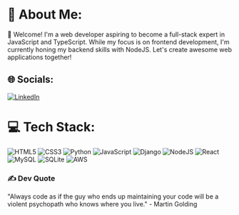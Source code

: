 # 💫 About Me:
👋 Welcome! I'm a web developer aspiring to become a full-stack expert in JavaScript and TypeScript. While my focus is on frontend development, I'm currently honing my backend skills with NodeJS. Let's create awesome web applications together!

## 🌐 Socials:
[![LinkedIn](https://img.shields.io/badge/LinkedIn-%230077B5.svg?logo=linkedin&logoColor=white)](https://linkedin.com/in/https://se.linkedin.com/in/johannes-hilmerson-9754b61b2) 

# 💻 Tech Stack:
![HTML5](https://img.shields.io/badge/html5-%23E34F26.svg?style=flat&logo=html5&logoColor=white) ![CSS3](https://img.shields.io/badge/css3-%231572B6.svg?style=flat&logo=css3&logoColor=white) ![Python](https://img.shields.io/badge/python-3670A0?style=flat&logo=python&logoColor=ffdd54) ![JavaScript](https://img.shields.io/badge/javascript-%23323330.svg?style=flat&logo=javascript&logoColor=%23F7DF1E) ![Django](https://img.shields.io/badge/django-%23092E20.svg?style=flat&logo=django&logoColor=white) ![NodeJS](https://img.shields.io/badge/node.js-6DA55F?style=flat&logo=node.js&logoColor=white) ![React](https://img.shields.io/badge/react-%2320232a.svg?style=flat&logo=react&logoColor=%2361DAFB) ![MySQL](https://img.shields.io/badge/mysql-%2300f.svg?style=flat&logo=mysql&logoColor=white) ![SQLite](https://img.shields.io/badge/sqlite-%2307405e.svg?style=flat&logo=sqlite&logoColor=white) ![AWS](https://upload.wikimedia.org/wikipedia/commons/9/93/Amazon_Web_Services_Logo.svg)


### ✍️ Dev Quote
"Always code as if the guy who ends up maintaining your code will be a violent psychopath who knows where you live." 
                                                                                  -  Martin Golding

<!-- Proudly created with GPRM ( https://gprm.itsvg.in ) -->
